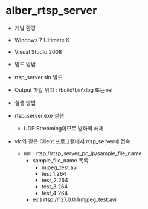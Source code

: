 # alber_rtsp_server

* 개발 환경
 * Windows 7 Ultimate K
 * Visual Studio 2008
 
* 빌드 방법
 * rtsp_server.sln 빌드
 * Output 파일 위치 : \\build\\bin\\dbg 또는 rel
 
* 실행 방법
 * rtsp_server.exe 실행
   * UDP Streaming이므로 방화벽 해제 
 * vlc와 같은 Client 프로그램에서 rtsp_server에 접속
   * mrl : rtsp://rtsp_server_pc_ip/sample_file_name
     * sample_file_name 목록
        * mjpeg_test.avi
        * test_1.264
        * test_2.264
        * test_3.264
        * test_4.264
      * ex ) rtsp://127.0.0.1/mjpeg_test.avi
